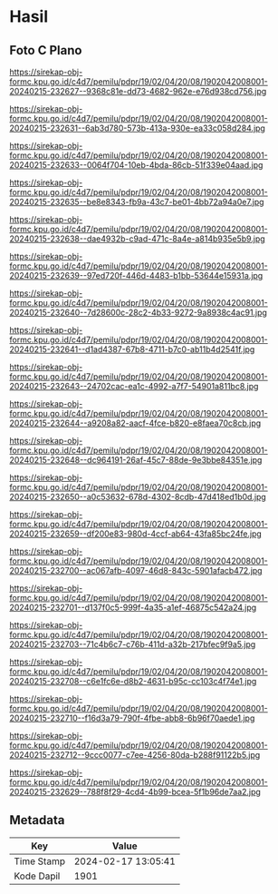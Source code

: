 # Hasil

## Foto C Plano

https://sirekap-obj-formc.kpu.go.id/c4d7/pemilu/pdpr/19/02/04/20/08/1902042008001-20240215-232627--9368c81e-dd73-4682-962e-e76d938cd756.jpg

https://sirekap-obj-formc.kpu.go.id/c4d7/pemilu/pdpr/19/02/04/20/08/1902042008001-20240215-232631--6ab3d780-573b-413a-930e-ea33c058d284.jpg

https://sirekap-obj-formc.kpu.go.id/c4d7/pemilu/pdpr/19/02/04/20/08/1902042008001-20240215-232633--0064f704-10eb-4bda-86cb-51f339e04aad.jpg

https://sirekap-obj-formc.kpu.go.id/c4d7/pemilu/pdpr/19/02/04/20/08/1902042008001-20240215-232635--be8e8343-fb9a-43c7-be01-4bb72a94a0e7.jpg

https://sirekap-obj-formc.kpu.go.id/c4d7/pemilu/pdpr/19/02/04/20/08/1902042008001-20240215-232638--dae4932b-c9ad-471c-8a4e-a814b935e5b9.jpg

https://sirekap-obj-formc.kpu.go.id/c4d7/pemilu/pdpr/19/02/04/20/08/1902042008001-20240215-232639--97ed720f-446d-4483-b1bb-53644e15931a.jpg

https://sirekap-obj-formc.kpu.go.id/c4d7/pemilu/pdpr/19/02/04/20/08/1902042008001-20240215-232640--7d28600c-28c2-4b33-9272-9a8938c4ac91.jpg

https://sirekap-obj-formc.kpu.go.id/c4d7/pemilu/pdpr/19/02/04/20/08/1902042008001-20240215-232641--d1ad4387-67b8-4711-b7c0-ab11b4d2541f.jpg

https://sirekap-obj-formc.kpu.go.id/c4d7/pemilu/pdpr/19/02/04/20/08/1902042008001-20240215-232643--24702cac-ea1c-4992-a7f7-54901a811bc8.jpg

https://sirekap-obj-formc.kpu.go.id/c4d7/pemilu/pdpr/19/02/04/20/08/1902042008001-20240215-232644--a9208a82-aacf-4fce-b820-e8faea70c8cb.jpg

https://sirekap-obj-formc.kpu.go.id/c4d7/pemilu/pdpr/19/02/04/20/08/1902042008001-20240215-232648--dc964191-26af-45c7-88de-9e3bbe84351e.jpg

https://sirekap-obj-formc.kpu.go.id/c4d7/pemilu/pdpr/19/02/04/20/08/1902042008001-20240215-232650--a0c53632-678d-4302-8cdb-47d418ed1b0d.jpg

https://sirekap-obj-formc.kpu.go.id/c4d7/pemilu/pdpr/19/02/04/20/08/1902042008001-20240215-232659--df200e83-980d-4ccf-ab64-43fa85bc24fe.jpg

https://sirekap-obj-formc.kpu.go.id/c4d7/pemilu/pdpr/19/02/04/20/08/1902042008001-20240215-232700--ac067afb-4097-46d8-843c-5901afacb472.jpg

https://sirekap-obj-formc.kpu.go.id/c4d7/pemilu/pdpr/19/02/04/20/08/1902042008001-20240215-232701--d137f0c5-999f-4a35-a1ef-46875c542a24.jpg

https://sirekap-obj-formc.kpu.go.id/c4d7/pemilu/pdpr/19/02/04/20/08/1902042008001-20240215-232703--71c4b6c7-c76b-411d-a32b-217bfec9f9a5.jpg

https://sirekap-obj-formc.kpu.go.id/c4d7/pemilu/pdpr/19/02/04/20/08/1902042008001-20240215-232708--c6e1fc6e-d8b2-4631-b95c-cc103c4f74e1.jpg

https://sirekap-obj-formc.kpu.go.id/c4d7/pemilu/pdpr/19/02/04/20/08/1902042008001-20240215-232710--f16d3a79-790f-4fbe-abb8-6b96f70aede1.jpg

https://sirekap-obj-formc.kpu.go.id/c4d7/pemilu/pdpr/19/02/04/20/08/1902042008001-20240215-232712--9ccc0077-c7ee-4256-80da-b288f91122b5.jpg

https://sirekap-obj-formc.kpu.go.id/c4d7/pemilu/pdpr/19/02/04/20/08/1902042008001-20240215-232629--788f8f29-4cd4-4b99-bcea-5f1b96de7aa2.jpg


## Metadata

| Key        | Value               |
| ---------- | ------------------- |
| Time Stamp | 2024-02-17 13:05:41 |
| Kode Dapil | 1901                |



